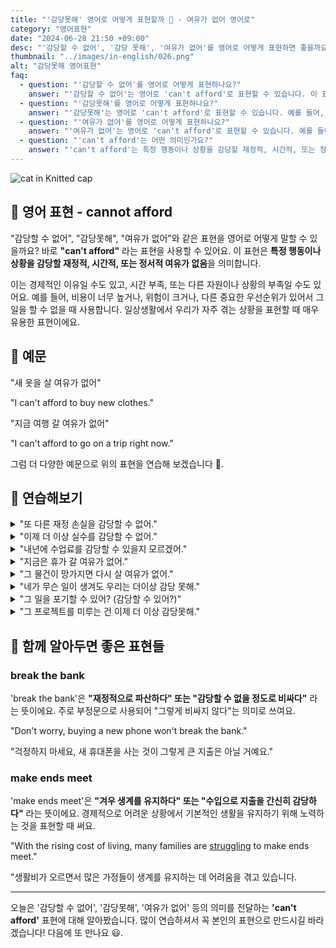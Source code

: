 ```yaml
---
title: "'감당못해' 영어로 어떻게 표현할까 💸 - 여유가 없어 영어로"
category: "영어표현"
date: "2024-06-28 21:50 +09:00"
desc: "'감당할 수 없어', '감당 못해', '여유가 없어'를 영어로 어떻게 표현하면 좋을까요? '새 옷을 살 여유가 없어', '지금 여행 갈 여유가 없어' 등을 영어로 표현하는 법을 배워봅시다. 다양한 예문을 통해서 연습하고 본인의 표현으로 만들어 보세요."
thumbnail: "../images/in-english/026.png"
alt: "감당못해 영어표현"
faq:
  - question: "'감당할 수 없어'를 영어로 어떻게 표현하나요?"
    answer: "'감당할 수 없어'는 영어로 'can't afford'로 표현할 수 있습니다. 이 표현은 특정 행동이나 상황을 감당할 재정적, 시간적, 또는 정서적 여유가 없음을 의미합니다. 예를 들어, 'I can't afford to buy new clothes'은 '새 옷을 살 여유가 없어'라는 의미입니다."
  - question: "'감당못해'를 영어로 어떻게 표현하나요?"
    answer: "'감당못해'는 영어로 'can't afford'로 표현할 수 있습니다. 예를 들어, 'I can't afford the risk'은 '위험을 감당할 수 없어'라는 의미입니다."
  - question: "'여유가 없어'를 영어로 어떻게 표현하나요?"
    answer: "'여유가 없어'는 영어로 'can't afford'로 표현할 수 있습니다. 예를 들어, 'I can't afford to go on a trip right now'은 '지금 여행 갈 여유가 없어'라는 의미입니다."
  - question: "'can't afford'는 어떤 의미인가요?"
    answer: "'can't afford'는 특정 행동이나 상황을 감당할 재정적, 시간적, 또는 정서적 여유가 없다는 의미입니다. 이는 경제적인 이유, 시간 부족, 또는 다른 자원이나 상황의 부족 등 다양한 상황에서 사용됩니다. 예를 들어, 'I can't afford to waste time'은 '시간을 낭비할 여유가 없어'라는 의미입니다."
---
```


![cat in Knitted cap](../images/in-english/026-1.avif)

## 🌟 영어 표현 - cannot afford

"감당할 수 없어", "감당못해", "여유가 없어"와 같은 표현을 영어로 어떻게 말할 수 있을까요? 바로 **"can't afford"** 라는 표현을 사용할 수 있어요. 이 표현은 **특정 행동이나 상황을 감당할 재정적, 시간적, 또는 정서적 여유가 없음**을 의미합니다.

이는 경제적인 이유일 수도 있고, 시간 부족, 또는 다른 자원이나 상황의 부족일 수도 있어요. 예를 들어, 비용이 너무 높거나, 위험이 크거나, 다른 중요한 우선순위가 있어서 그 일을 할 수 없을 때 사용합니다. 일상생활에서 우리가 자주 겪는 상황을 표현할 때 매우 유용한 표현이에요.

<script async src="https://pagead2.googlesyndication.com/pagead/js/adsbygoogle.js?client=ca-pub-1465612013356152"
     crossorigin="anonymous"></script>
<!-- engple-horizontal-ad -->

<div 
  data-inline-banner="🎉 새해에는 스픽 AI와 함께 영어 공부하자" 
  data-inline-banner-subtext="설날 특별 할인으로 60%할인 + 추가 7만원 할인! (~2/3)" 
  data-inline-banner-link="https://app.usespeak.com/kr-ko/sale/kr-affiliate-special/?ref=engple-inline"
  data-inline-banner-caption="해당 링크를 통해 구매시 일정액의 수수료를 지급받습니다.">
</div>

## 📖 예문

"새 옷을 살 여유가 없어"

"I can't afford to buy new clothes."

"지금 여행 갈 여유가 없어"

"I can't afford to go on a trip right now."

그럼 더 다양한 예문으로 위의 표현을 연습해 보겠습니다 🚀.

## 💬 연습해보기

<details>
<summary>"또 다른 재정 손실을 감당할 수 없어."</summary>
<span>"We can't afford another financial loss."</span>
</details>

<details>
<summary>"이제 더 이상 실수를 감당할 수 없어."</summary>
<span>"I can't afford to make any more mistakes."</span>
</details>

<details>
<summary>"내년에 수업료를 감당할 수 있을지 모르겠어."</summary>
<span>"I'm not sure if I can afford to pay the tuition next year."</span>
</details>

<details>
<summary>"지금은 휴가 갈 여유가 없어."</summary>
<span>"I can't afford to take a vacation right now."</span>
</details>

<details>
<summary>"그 물건이 망가지면 다시 살 여유가 없어."</summary>
<span>"If that item breaks, we can't afford to replace it."</span>
</details>

<details>
<summary>"네가 무슨 일이 생겨도 우리는 더이상 감당 못해."</summary>
<span>"Even if something happens to you, we can't afford to handle it anymore."</span>
</details>

<details>
<summary>"그 일을 포기할 수 있어? (감당할 수 있어?)"</summary>
<span>"Can you afford to quit that job?"</span>
</details>

<details>
<summary>"그 프로젝트를 미루는 건 이제 더 이상 감당못해."</summary>
<span>"We can't afford to delay that project any longer."</span>
</details>

## 🤝 함께 알아두면 좋은 표현들

### break the bank

'break the bank'은 **"재정적으로 파산하다" 또는 "감당할 수 없을 정도로 비싸다"** 라는 뜻이에요. 주로 부정문으로 사용되어 "그렇게 비싸지 않다"는 의미로 쓰여요.

"Don't worry, buying a new phone won't break the bank."

"걱정하지 마세요, 새 휴대폰을 사는 것이 그렇게 큰 지출은 아닐 거예요."

### make ends meet

'make ends meet'은 **"겨우 생계를 유지하다" 또는 "수입으로 지출을 간신히 감당하다"** 라는 뜻이에요. 경제적으로 어려운 상황에서 기본적인 생활을 유지하기 위해 노력하는 것을 표현할 때 써요.

"With the rising cost of living, many families are [struggling](/blog/잘-안돼-영어표현/) to make ends meet."

"생활비가 오르면서 많은 가정들이 생계를 유지하는 데 어려움을 겪고 있습니다.

---

오늘은 '감당할 수 없어', '감당못해', '여유가 없어' 등의 의미를 전달하는 **'can't afford'** 표현에 대해 알아봤습니다. 많이 연습하셔서 꼭 본인의 표현으로 만드시길 바라겠습니다! 다음에 또 만나요 😃.
